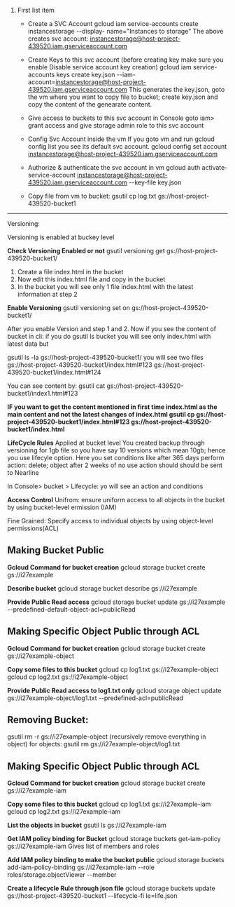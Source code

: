 
1. First list item
   - Create a SVC Account
   gcloud iam service-accounts create instancestorage --display-
    name="Instances to storage"
    The above creates svc account: instancestorage@host-project-439520.iam.gserviceaccount.com

   - Create Keys to this svc account (before creating key make sure you enable Disable service account key creation)
    gcloud iam service-accounts keys create key.json --iam-account=instancestorage@host-project-439520.iam.gserviceaccount.com
   This generates the key.json, goto the vm where you want to copy file to bucket; create key.json and copy the content of the genearate content.

   - Give access to buckets to this svc account
   in Console goto iam> grant access and give storage admin role to this svc account

   - Config Svc Account inside the vm
   If you goto vm and run gcloud config list you see its default svc account.
   gcloud config set account instancestorage@host-project-439520.iam.gserviceaccount.com

   - Authorize & authenticate the svc account in vm
   gcloud auth activate-service-account instancestorage@host-project-439520.iam.gserviceaccount.com --key-file key.json

   - Copy file from vm to bucket:
  gsutil cp log.txt gs://host-project-439520-bucket1
---
Versioning:

Versioning is enabled at buckey level

**Check Versioning Enabled or not**
gsutil versioning get gs://host-project-439520-bucket1/


1) Create a file index.html in the bucket
2) Now edit this index.html file and copy in the bucket
3) In the bucket you will see only 1 file index.html with the latest information at step 2

**Enable Versioning**
gsutil versioning set on gs://host-project-439520-bucket1/

After you enable Version and step 1 and 2. Now if you see the content of bucket in cli: if you do gsutil ls bucket you will see only index.html with latest data but

gsutil ls -la gs://host-project-439520-bucket1/ you will see two files
gs://host-project-439520-bucket1/index.html#123
gs://host-project-439520-bucket1/index.html#124

You can see content by: gsutil cat gs://host-project-439520-bucket1/index1.html#123

**IF you want to get the content mentioned in first time index.html as the main content and not the latest changes of index.html
gsutil cp  gs://host-project-439520-bucket1/index.html#123 gs://host-project-439520-bucket1/index.html**

**LifeCycle Rules**
Applied at bucket level
You created backup through versioning for 1gb file so you have say 10 versions which mean 10gb; hence you use lifecyle option. Here you set conditions like after 365 days perform action: delete; object after 2 weeks of no use action should should be sent to Nearline

In Console> bucket > Lifecycle: yo will see an action and conditions

**Access Control**
Unifrom: ensure uniform access to all objects in the bucket by using bucket-level ermission (IAM)

Fine Grained: Specify access to individual objects by using object-level permissions(ACL)

## Making Bucket Public

**Gcloud Command for bucket creation**
gcloud storage bucket create gs://i27example

**Describe bucket**
gcloud storage bucket describe gs://i27example

**Provide Public Read access**
gcloud storage bucket update gs://i27example --predefined-default-object-acl=publicRead

## Making Specific Object Public through ACL

**Gcloud Command for bucket creation**
gcloud storage bucket create gs://i27example-object

**Copy some files to this bucket**
gcloud cp log1.txt gs://i27example-object
gcloud cp log2.txt gs://i27example-object

**Provide Public Read access to log1.txt only**
gcloud storage object update gs://i27example-object/log1.txt --predefined-acl=publicRead

## Removing Bucket:
gsutil rm -r gs://i27example-object (recursively remove everything in object)
for objects: gsutil rm gs://i27example-object/log1.txt

## Making Specific Object Public through ACL

**Gcloud Command for bucket creation**
gcloud storage bucket create gs://i27example-iam

**Copy some files to this bucket**
gcloud cp log1.txt gs://i27example-iam
gcloud cp log2.txt gs://i27example-iam

**List the objects in bucket**
gsutil ls gs://i27example-iam

**Get IAM policy binding for Bucket**
gcloud storage buckets get-iam-policy gs://i27example-iam
Gives list of members and roles

**Add IAM policy binding to make the bucket public**
gcloud storage buckets add-iam-policy-binding gs://i27example-iam --role roles/storage.objectViewer --member 

**Create a lifecycle Rule through json file**
gcloud storage buckets update gs://host-project-439520-bucket1 --lifecycle-fi
le=life.json
